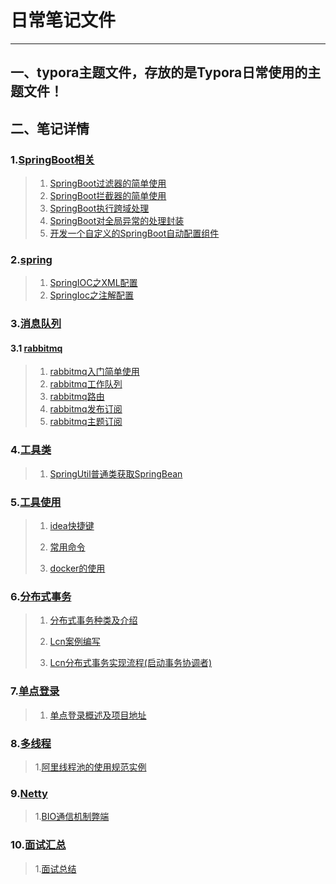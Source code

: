 # 日常笔记文件

--------------------------------------------------------------------------------



## 一、typora主题文件，存放的是Typora日常使用的主题文件！

## 二、笔记详情

### 1.[SpringBoot相关](./SpringBoot)

> 1. [SpringBoot过滤器的简单使用](./SpringBoot/SpringBoot过滤器的简单使用.md)
> 2. [SpringBoot拦截器的简单使用](./SpringBoot/SpringBoot拦截器的简单使用.md)
>3. [SpringBoot执行跨域处理](./SpringBoot/SpringBoot执行跨域处理.md)
> 4.  [SpringBoot对全局异常的处理封装](./SpringBoot/SpringBoot对全局异常的处理封装.md)
> 5. [开发一个自定义的SpringBoot自动配置组件](./SpringBoot/开发一个自定义的SpringBoot自动配置组件.md)

### 2.[spring](./Spring)

> 1. [SpringIOC之XML配置](./Spring/SpringIOC之XML配置.md)
> 2. [SpringIoc之注解配置](./Spring/SpringIoc之注解配置.md)

### 3.[消息队列](./消息队列)

#### 3.1 [rabbitmq](./消息队列/rabbitmq)

> 1. [rabbitmq入门简单使用](./消息队列/rabbitmq/rabbitmq入门简单使用.md)
> 2. [rabbitmq工作队列](./消息队列/rabbitmq/rabbitmq工作队列.md)
> 3. [rabbitmq路由](./消息队列/rabbitmq/rabbitmq路由.md)
> 4. [rabbitmq发布订阅](./消息队列/rabbitmq/rabbitmq发布订阅.md)
> 5. [rabbitmq主题订阅](./消息队列/rabbitmq/rabbitmq主题订阅.md)

### 4.[工具类](./工具类)

> 1. [SpringUtil普通类获取SpringBean](./工具类/SpringUtil普通类获取SpringBean.md)

### 5.[工具使用](./工具使用)

> 1. [idea快捷键](./工具使用/idea快捷键.md)
>
> 2. [常用命令](./工具使用/常用命令.md)
>
> 3. [docker的使用](./工具使用/docker基本命令.md)
>
> 

### 6.[分布式事务](./分布式事务)

> 1. [分布式事务种类及介绍](./分布式事务/分布式事务种类及介绍.md)
>
> 2. [Lcn案例编写](./分布式事务/Lcn案例编写.md)
>
> 3. [Lcn分布式事务实现流程(启动事务协调者)](./分布式事务/Lcn分布式事务实现流程(启动事务协调者).md)

### 7.[单点登录](./单点登录)

> 1. [单点登录概述及项目地址](./单点登录/单点登录概述及项目地址.md)

### 8.[多线程](./多线程)

> 1.[阿里线程池的使用规范实例](./多线程/阿里线程池的使用规范实例)

### 9.[Netty](./Netty)

> 1.[BIO通信机制弊端](./Netty/BIO通信机制弊端.md)

### 10.[面试汇总](.\面试汇总)

> 1.[面试总结](./面试汇总/面试总结.md)